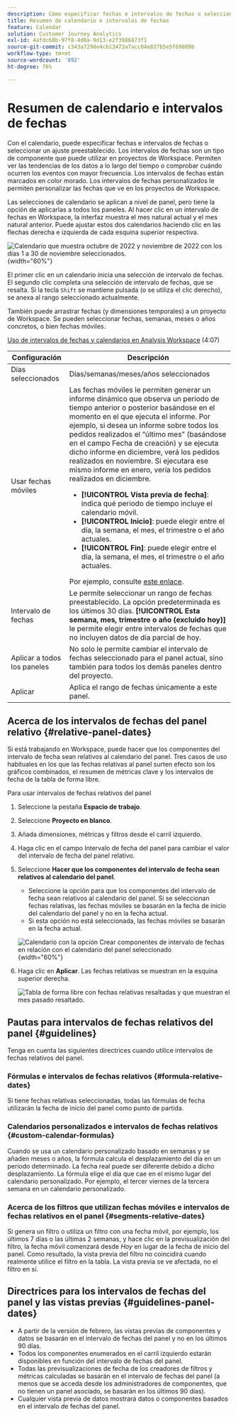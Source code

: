 ```yaml
---
description: Cómo especificar fechas e intervalos de fechas o seleccionar un ajuste preestablecido.
title: Resumen de calendario e intervalos de fechas
feature: Calendar
solution: Customer Journey Analytics
exl-id: 4afdc68b-97f8-4d8a-9d13-e2f3986873f1
source-git-commit: c343a729de4cb13473a7acc04e837b5e5f69809b
workflow-type: tm+mt
source-wordcount: '892'
ht-degree: 76%

---
```


# Resumen de calendario e intervalos de fechas

Con el calendario, puede especificar fechas e intervalos de fechas o seleccionar un ajuste preestablecido. Los intervalos de fechas son un tipo de componente que puede utilizar en proyectos de Workspace. Permiten ver las tendencias de los datos a lo largo del tiempo o comprobar cuándo ocurren los eventos con mayor frecuencia. Los intervalos de fechas están marcados en color morado. Los intervalos de fechas personalizados le permiten personalizar las fechas que ve en los proyectos de Workspace.

Las selecciones de calendario se aplican a nivel de panel, pero tiene la opción de aplicarlas a todos los paneles. Al hacer clic en un intervalo de fechas en Workspace, la interfaz muestra el mes natural actual y el mes natural anterior. Puede ajustar estos dos calendarios haciendo clic en las flechas derecha e izquierda de cada esquina superior respectiva.

![Calendario que muestra octubre de 2022 y noviembre de 2022 con los días 1 a 30 de noviembre seleccionados.](assets/aw_calendar2.png){width="60%"}

El primer clic en un calendario inicia una selección de intervalo de fechas. El segundo clic completa una selección de intervalo de fechas, que se resalta. Si la tecla `Shift` se mantiene pulsada (o se utiliza el clic derecho), se anexa al rango seleccionado actualmente.

También puede arrastrar fechas (y dimensiones temporales) a un proyecto de Workspace. Se pueden seleccionar fechas, semanas, meses o años concretos, o bien fechas móviles.

[Uso de intervalos de fechas y calendarios en Analysis Workspace](https://experienceleague.adobe.com/docs/analytics-learn/tutorials/analysis-workspace/calendar-and-date-ranges/using-dates-in-analysis-workspace.html?lang=es) (4:07)

| Configuración | Descripción |
| --- | --- |
| Días seleccionados | Días/semanas/meses/años seleccionados |
| Usar fechas móviles | Las fechas móviles le permiten generar un informe dinámico que observa un periodo de tiempo anterior o posterior basándose en el momento en el que ejecuta el informe. Por ejemplo, si desea un informe sobre todos los pedidos realizados el “último mes” (basándose en el campo Fecha de creación) y se ejecuta dicho informe en diciembre, verá los pedidos realizados en noviembre. Si ejecutara ese mismo informe en enero, vería los pedidos realizados en diciembre.<ul><li>**[!UICONTROL Vista previa de fecha]**: indica qué periodo de tiempo incluye el calendario móvil.</li><li>**[!UICONTROL Inicio]**: puede elegir entre el día, la semana, el mes, el trimestre o el año actuales.</li><li>**[!UICONTROL Fin]**: puede elegir entre el día, la semana, el mes, el trimestre o el año actuales.</li></ul>Por ejemplo, consulte [este enlace](/help/components/date-ranges/custom-date-ranges.md). |
| Intervalo de fechas | Le permite seleccionar un rango de fechas preestablecido. La opción predeterminada es los últimos 30 días. **[!UICONTROL Esta semana, mes, trimestre o año (excluido hoy)]** le permite elegir entre intervalos de fechas que no incluyen datos de día parcial de hoy. |
| Aplicar a todos los paneles | No solo le permite cambiar el intervalo de fechas seleccionado para el panel actual, sino también para todos los demás paneles dentro del proyecto. |
| Aplicar | Aplica el rango de fechas únicamente a este panel. |

## Acerca de los intervalos de fechas del panel relativo {#relative-panel-dates}

Si está trabajando en Workspace, puede hacer que los componentes del intervalo de fecha sean relativos al calendario del panel. Tres casos de uso habituales en los que las fechas relativas al panel surten efecto son los gráficos combinados, el resumen de métricas clave y los intervalos de fecha de la tabla de forma libre.

Para usar intervalos de fechas relativos del panel

1. Seleccione la pestaña **Espacio de trabajo**.
1. Seleccione **Proyecto en blanco**.
1. Añada dimensiones, métricas y filtros desde el carril izquierdo.
1. Haga clic en el campo Intervalo de fecha del panel para cambiar el valor del intervalo de fecha del panel relativo.
1. Seleccione **Hacer que los componentes del intervalo de fecha sean relativos al calendario del panel**.
   * Seleccione la opción para que los componentes del intervalo de fecha sean relativos al calendario del panel.
Si se seleccionan fechas relativas, las fechas móviles se basarán en la fecha de inicio del calendario del panel y no en la fecha actual.
   * Si esta opción no está seleccionada, las fechas móviles se basarán en la fecha actual.

   ![Calendario con la opción Crear componentes de intervalo de fechas en relación con el calendario del panel seleccionado](assets/relative-date-selected.png){width="60%"}

1. Haga clic en **Aplicar**.
Las fechas relativas se muestran en la esquina superior derecha.

   ![Tabla de forma libre con fechas relativas resaltadas y que muestran el mes pasado resaltado. ](assets/relative-date-range1.png)

## Pautas para intervalos de fechas relativos del panel {#guidelines}

Tenga en cuenta las siguientes directrices cuando utilice intervalos de fechas relativos del panel.

### Fórmulas e intervalos de fechas relativos {#formula-relative-dates}

Si tiene fechas relativas seleccionadas, todas las fórmulas de fecha utilizarán la fecha de inicio del panel como punto de partida.

### Calendarios personalizados e intervalos de fechas relativos {#custom-calendar-formulas}

Cuando se usa un calendario personalizado basado en semanas y se añaden meses o años, la fórmula calcula el desplazamiento del día en un período determinado. La fecha real puede ser diferente debido a dicho desplazamiento. La fórmula elige el día que cae en el mismo lugar del calendario personalizado. Por ejemplo, el tercer viernes de la tercera semana en un calendario personalizado.

### Acerca de los filtros que utilizan fechas móviles e intervalos de fechas relativos en el panel {#segments-relative-dates}

Si genera un filtro o utiliza un filtro con una fecha móvil, por ejemplo, los últimos 7 días o las últimas 2 semanas, y hace clic en la previsualización del filtro, la fecha móvil comenzará desde *Hoy* en lugar de la fecha de inicio del panel. Como resultado, la vista previa del filtro no coincidirá cuando realmente utilice el filtro en la tabla. La vista previa se ve afectada, no el filtro en sí.

## Directrices para los intervalos de fechas del panel y las vistas previas {#guidelines-panel-dates}

* A partir de la versión de febrero, las vistas previas de componentes y datos se basarán en el intervalo de fechas del panel y no en los últimos 90 días.
* Todos los componentes enumerados en el carril izquierdo estarán disponibles en función del intervalo de fechas del panel.
* Todas las previsualizaciones de fecha de los creadores de filtros y métricas calculadas se basarán en el intervalo de fechas del panel (a menos que se acceda desde los administradores de componentes, que no tienen un panel asociado, se basarán en los últimos 90 días).
* Cualquier vista previa de datos mostrará datos o componentes basados en el intervalo de fechas del panel.
